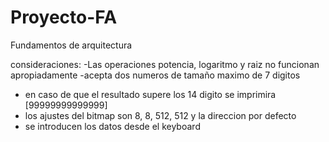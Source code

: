 # Proyecto-FA
Fundamentos de arquitectura

consideraciones:
-Las operaciones potencia, logaritmo y raiz no funcionan apropiadamente
-acepta dos numeros de tamaño maximo de 7 digitos
- en caso de que el resultado supere los 14 digito se imprimira [99999999999999]
- los ajustes del bitmap son 8, 8, 512, 512 y la direccion por defecto
- se introducen los datos desde el keyboard